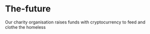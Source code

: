 # The-future
Our charity organisation raises funds with cryptocurrency to feed and clothe the homeless 
